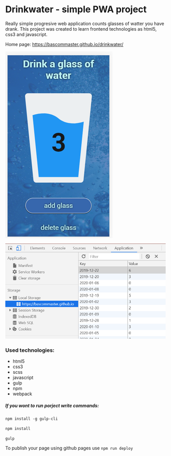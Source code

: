 # Drinkwater - simple PWA project

Really simple progresive web application counts glasses of watter you have drank. This project was created to learn frontend technologies as html5, css3 and javascript.

Home page: 
https://bascommaster.github.io/drinkwater/

![](/dist/assets/img/drink-water.png)

![](/dist/assets/img/drink-water2.png)

### Used technologies:

* html5
* css3
* scss
* javascript
* gulp
* npm
* webpack

##### If you wont to run porject write commands:

`npm install -g gulp-cli`

`npm install`

`gulp`

To publish your page using github pages use `npm run deploy`

